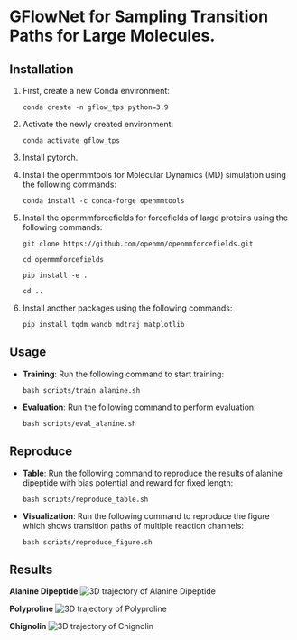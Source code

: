# GFlowNet for Sampling Transition Paths for Large Molecules.

## Installation

1. First, create a new Conda environment:
    ```
    conda create -n gflow_tps python=3.9
    ```

2. Activate the newly created environment:
    ```
    conda activate gflow_tps
    ```

3. Install pytorch.

4. Install the openmmtools for Molecular Dynamics (MD) simulation using the following commands:
    ```
    conda install -c conda-forge openmmtools
    ```

5. Install the openmmforcefields for forcefields of large proteins using the following commands:
    ```
    git clone https://github.com/openmm/openmmforcefields.git
    ```
    ```
    cd openmmforcefields
    ```
    ```
    pip install -e .
    ```
    ```
    cd ..
    ```
6. Install another packages using the following commands:
    ```
    pip install tqdm wandb mdtraj matplotlib
    ```

## Usage

- **Training**: Run the following command to start training:
    ```
    bash scripts/train_alanine.sh
    ```

- **Evaluation**: Run the following command to perform evaluation:
    ```
    bash scripts/eval_alanine.sh
    ```

## Reproduce

- **Table**: Run the following command to reproduce the results of alanine dipeptide with bias potential and reward for fixed length:
    ```
    bash scripts/reproduce_table.sh
    ```

- **Visualization**: Run the following command to reproduce the figure which shows transition paths of multiple reaction channels:
    ```
    bash scripts/reproduce_figure.sh
    ```

## Results

**Alanine Dipeptide**
![3D trajectory of Alanine Dipeptide](alanine.gif)

**Polyproline**
![3D trajectory of Polyproline](poly.gif)

**Chignolin**
![3D trajectory of Chignolin](chignolin.gif)